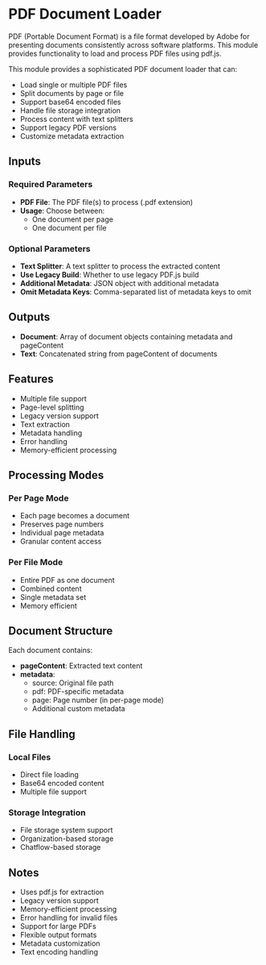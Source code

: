 # PDF Document Loader

PDF (Portable Document Format) is a file format developed by Adobe for presenting documents consistently across software platforms. This module provides functionality to load and process PDF files using pdf.js.

This module provides a sophisticated PDF document loader that can:
- Load single or multiple PDF files
- Split documents by page or file
- Support base64 encoded files
- Handle file storage integration
- Process content with text splitters
- Support legacy PDF versions
- Customize metadata extraction

## Inputs

### Required Parameters
- **PDF File**: The PDF file(s) to process (.pdf extension)
- **Usage**: Choose between:
  - One document per page
  - One document per file

### Optional Parameters
- **Text Splitter**: A text splitter to process the extracted content
- **Use Legacy Build**: Whether to use legacy PDF.js build
- **Additional Metadata**: JSON object with additional metadata
- **Omit Metadata Keys**: Comma-separated list of metadata keys to omit

## Outputs

- **Document**: Array of document objects containing metadata and pageContent
- **Text**: Concatenated string from pageContent of documents

## Features
- Multiple file support
- Page-level splitting
- Legacy version support
- Text extraction
- Metadata handling
- Error handling
- Memory-efficient processing

## Processing Modes

### Per Page Mode
- Each page becomes a document
- Preserves page numbers
- Individual page metadata
- Granular content access

### Per File Mode
- Entire PDF as one document
- Combined content
- Single metadata set
- Memory efficient

## Document Structure
Each document contains:
- **pageContent**: Extracted text content
- **metadata**:
  - source: Original file path
  - pdf: PDF-specific metadata
  - page: Page number (in per-page mode)
  - Additional custom metadata

## File Handling

### Local Files
- Direct file loading
- Base64 encoded content
- Multiple file support

### Storage Integration
- File storage system support
- Organization-based storage
- Chatflow-based storage

## Notes
- Uses pdf.js for extraction
- Legacy version support
- Memory-efficient processing
- Error handling for invalid files
- Support for large PDFs
- Flexible output formats
- Metadata customization
- Text encoding handling
